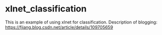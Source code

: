 # xlnet_classification
 This is an example of using xlnet for classification.
Description of blogging: https://fjiang.blog.csdn.net/article/details/109705659
